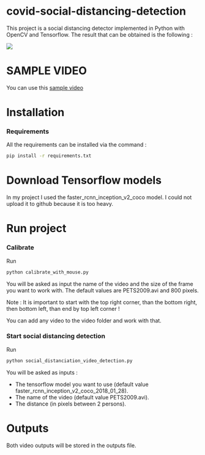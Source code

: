 # covid-social-distancing-detection

This project is a social distancing detector implemented in Python with OpenCV and Tensorflow.
The result that can be obtained is the following :

![](/img/result.gif)



# SAMPLE VIDEO

You can use this [sample video](https://drive.google.com/file/d/1kje-_8_x_7rDSYjHxCZE6p_wAjm6g3wU/view?usp=sharing)



# Installation


### Requirements
All the requirements can be installed via the command : 
```bash
pip install -r requirements.txt
```

# Download Tensorflow models

In my project I used the faster_rcnn_inception_v2_coco model. I could not upload it to github because it is too heavy.

# Run project

### Calibrate
Run 
```bash
python calibrate_with_mouse.py
```
You will be asked as input the name of the video and the size of the frame you want to work with. The default values are PETS2009.avi and 800 pixels.

Note : It is important to start with the top right corner, than the bottom right, then bottom left, than end by top left corner !

You can add any video to the video folder and work with that.

### Start social distancing detection
Run 
```bash
python social_distanciation_video_detection.py
```
You will be asked as inputs :
- The tensorflow model you want to use (default value faster_rcnn_inception_v2_coco_2018_01_28).
- The name of the video (default value PETS2009.avi).
- The distance (in pixels between 2 persons).

# Outputs
Both video outputs will be stored in the outputs file.
